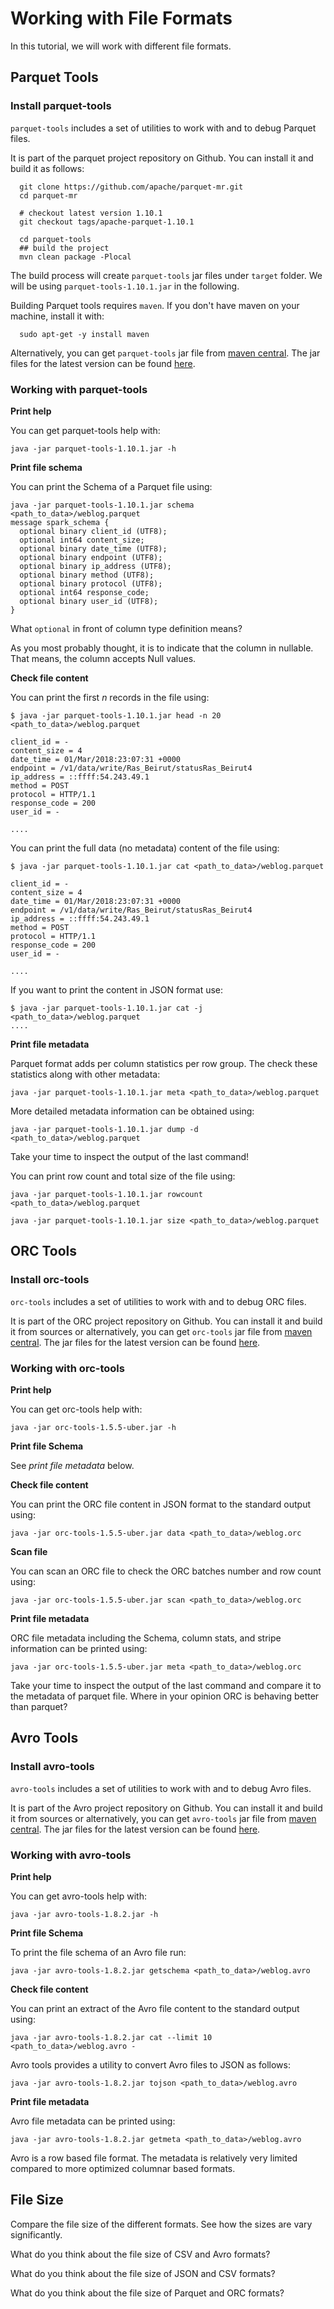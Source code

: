# Working with File Formats

In this tutorial, we will work with different file formats.

## Parquet Tools

### Install parquet-tools

`parquet-tools` includes a set of utilities to work with and to debug Parquet files.

It is part of the parquet project repository on Github. You can install it and build it as follows:

```
  git clone https://github.com/apache/parquet-mr.git
  cd parquet-mr

  # checkout latest version 1.10.1
  git checkout tags/apache-parquet-1.10.1

  cd parquet-tools
  ## build the project
  mvn clean package -Plocal
```

The build process will create `parquet-tools` jar files under `target` folder. We will be using `parquet-tools-1.10.1.jar` in the following.

Building Parquet tools requires `maven`. If you don't have maven on your machine, install it with:

```
  sudo apt-get -y install maven
```

Alternatively, you can get `parquet-tools` jar file from [maven central](https://mvnrepository.com/artifact/org.apache.parquet/parquet-tools/1.10.1). 
The jar files for the latest version can be found [here](http://central.maven.org/maven2/org/apache/parquet/parquet-tools/1.10.1/).

### Working with parquet-tools

**Print help**

You can get parquet-tools help with:

```
java -jar parquet-tools-1.10.1.jar -h
```

**Print file schema**

You can print the Schema of a Parquet file using:

```
java -jar parquet-tools-1.10.1.jar schema <path_to_data>/weblog.parquet 
message spark_schema {
  optional binary client_id (UTF8);
  optional int64 content_size;
  optional binary date_time (UTF8);
  optional binary endpoint (UTF8);
  optional binary ip_address (UTF8);
  optional binary method (UTF8);
  optional binary protocol (UTF8);
  optional int64 response_code;
  optional binary user_id (UTF8);
}

```

What `optional` in front of column type definition means?

As you most probably thought, it is to indicate that the column in nullable. That means, the column accepts Null values.

**Check file content**

You can print the first *n* records in the file using:

```
$ java -jar parquet-tools-1.10.1.jar head -n 20 <path_to_data>/weblog.parquet 

client_id = -
content_size = 4
date_time = 01/Mar/2018:23:07:31 +0000
endpoint = /v1/data/write/Ras_Beirut/statusRas_Beirut4
ip_address = ::ffff:54.243.49.1
method = POST
protocol = HTTP/1.1
response_code = 200
user_id = -

....
```

You can print the full data (no metadata) content of the file using:

```
$ java -jar parquet-tools-1.10.1.jar cat <path_to_data>/weblog.parquet 

client_id = -
content_size = 4
date_time = 01/Mar/2018:23:07:31 +0000
endpoint = /v1/data/write/Ras_Beirut/statusRas_Beirut4
ip_address = ::ffff:54.243.49.1
method = POST
protocol = HTTP/1.1
response_code = 200
user_id = -

....
```

If you want to print the content in JSON format use:

```
$ java -jar parquet-tools-1.10.1.jar cat -j <path_to_data>/weblog.parquet 
....
```

**Print file metadata**

Parquet format adds per column statistics per row group. The check these statistics along with other metadata:

```
java -jar parquet-tools-1.10.1.jar meta <path_to_data>/weblog.parquet 
```

More detailed metadata information can be obtained using:

```
java -jar parquet-tools-1.10.1.jar dump -d <path_to_data>/weblog.parquet 
```

Take your time to inspect the output of the last command!

You can print row count and total size of the file using:

```
java -jar parquet-tools-1.10.1.jar rowcount <path_to_data>/weblog.parquet 

java -jar parquet-tools-1.10.1.jar size <path_to_data>/weblog.parquet
```

## ORC Tools

### Install orc-tools

`orc-tools` includes a set of utilities to work with and to debug ORC files.

It is part of the ORC project repository on Github. You can install it and build it from sources or alternatively,
you can get `orc-tools` jar file from [maven central](https://mvnrepository.com/artifact/org.apache.orc/orc-tools/1.5.5).
The jar files for the latest version can be found [here](http://repo1.maven.org/maven2/org/apache/orc/orc-tools/1.5.5/).

### Working with orc-tools

**Print help**

You can get orc-tools help with:

```
java -jar orc-tools-1.5.5-uber.jar -h
```

**Print file Schema**

See *print file metadata* below.

**Check file content**

You can print the ORC file content in JSON format to the standard output using:

```
java -jar orc-tools-1.5.5-uber.jar data <path_to_data>/weblog.orc
```

**Scan file**

You can scan an ORC file to check the ORC batches number and row count using:

```
java -jar orc-tools-1.5.5-uber.jar scan <path_to_data>/weblog.orc
```

**Print file metadata**

ORC file metadata including the Schema, column stats, and stripe information can be printed using:

```
java -jar orc-tools-1.5.5-uber.jar meta <path_to_data>/weblog.orc
```

Take your time to inspect the output of the last command and compare it to the metadata of parquet file.
Where in your opinion ORC is behaving better than parquet?

## Avro Tools

### Install avro-tools

`avro-tools` includes a set of utilities to work with and to debug Avro files.

It is part of the Avro project repository on Github. You can install it and build it from sources or alternatively,
you can get `avro-tools` jar file from [maven central](https://mvnrepository.com/artifact/org.apache.avro/avro-tools/1.8.2). 
The jar files for the latest version can be found [here](http://central.maven.org/maven2/org/apache/avro/avro-tools/1.8.2/).

### Working with avro-tools

**Print help**

You can get avro-tools help with:

```
java -jar avro-tools-1.8.2.jar -h
```

**Print file Schema**

To print the file schema of an Avro file run:

```
java -jar avro-tools-1.8.2.jar getschema <path_to_data>/weblog.avro
```

**Check file content**

You can print an extract of the Avro file content to the standard output using:

```
java -jar avro-tools-1.8.2.jar cat --limit 10 <path_to_data>/weblog.avro -
```

Avro tools provides a utility to convert Avro files to JSON as follows:

```
java -jar avro-tools-1.8.2.jar tojson <path_to_data>/weblog.avro

```
**Print file metadata**

Avro file metadata can be printed using:

```
java -jar avro-tools-1.8.2.jar getmeta <path_to_data>/weblog.avro
```

Avro is a row based file format. The metadata is relatively very limited compared to more optimized columnar based formats.

## File Size

Compare the file size of the different formats. See how the sizes are vary significantly.

What do you think about the file size of CSV and Avro formats?

What do you think about the file size of JSON and CSV formats?

What do you think about the file size of Parquet and ORC formats?
